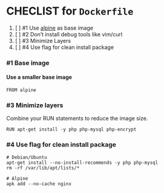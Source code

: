 # CHECLIST for `Dockerfile`

1. [ ] \#1 Use [alpine](https://hub.docker.com/_/alpine/) as base image
2. [ ] \#2 Don’t install debug tools like vim/curl
3. [ ] \#3 Minimize Layers
4. [ ] \#4 Use flag for clean install package



### \#1 Base image

#### Use a smaller base image

```
FROM alpine
```

### \#3 Minimize layers

Combine your RUN statements to reduce the image size.

```
RUN apt-get install -y php php-mysql php-encrypt
```

### \#4 Use flag for clean install package

```
# Debian/Ubuntu
apt-get install --no-install-recommends -y php php-mysql
rm -rf /var/lib/apt/lists/*

# Alpine
apk add --no-cache nginx
```



